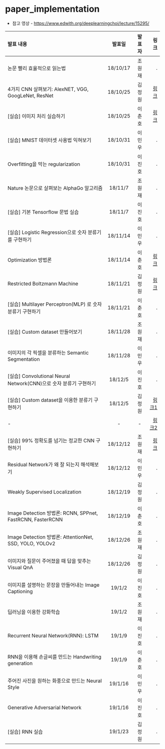 # paper_implementation 

* 참고 영상 - https://www.edwith.org/deeplearningchoi/lecture/15295/


|발표 내용 | 발표일 | 발표자 | 링크 |
| :--- | :----: | :----: | ---: | 
|논문 빨리 효율적으로 읽는법|18/10/17| 조원재 |.|
|4가지 CNN 살펴보기: AlexNET, VGG, GoogLeNet, ResNet |	18/10/25|김정원|[링크](https://github.com/reply-ai/paper_implementation/blob/master/20181025_AlexNet%2C%20VGG%2C%20GoogLeNet%2C%20ResNet.pptx)|
|[실습] 이미지 처리 실습하기 |18/10/25|이춘호|[링크](https://github.com/reply-ai/paper_implementation/blob/master/181024_Image_Processing_chlee.ipynb)|
|[실습] MNIST 데이터셋 사용법 익혀보기|18/10/31|이민우|.|
|Overfitting을 막는 regularization|18/10/31|이진호|.|
|Nature 논문으로 살펴보는 AlphaGo 알고리즘|18/11/7|조원재|.|
|[실습] 기본 Tensorflow 문법 실습|18/11/7|이진호|.|
|[실습] Logistic Regression으로 숫자 분류기를 구현하기|18/11/14|이민우|.|
|Optimization 방법론 |18/11/14|이춘호|[링크](https://github.com/reply-ai/paper_implementation/blob/master/181114_reply-ai_s4_Optimization_chlee.md)|
|Restricted Boltzmann Machine |18/11/21|김정원|[링크](https://github.com/reply-ai/paper_implementation/blob/master/20181121_Restricted%20Boltzmann%20Machine.pptx)|
|[실습] Multilayer Perceptron(MLP) 로 숫자 분류기 구현하기|18/11/21|이춘호|.|
|[실습] Custom dataset 만들어보기|18/11/28|조원재|.|
|이미지의 각 픽셀을 분류하는 Semantic Segmentation|18/11/28|이민우|.|
|[실습] Convolutional Neural Network(CNN)으로 숫자 분류기 구현하기|18/12/5|이진호|.|
|[실습] Custom dataset을 이용한 분류기 구현하기|18/12/5|김정원|[링크1](https://github.com/reply-ai/paper_implementation/blob/master/20181205_Custom%20dataset%20%E1%84%89%E1%85%A2%E1%86%BC%E1%84%89%E1%85%A5%E1%86%BC.ipynb)|
| - | - | - |[링크2](https://github.com/reply-ai/paper_implementation/blob/master/20181205_Custom%20dataset%20%E1%84%89%E1%85%A2%E1%86%BC%E1%84%89%E1%85%A5%E1%86%BC.ipynb)|
|[실습] 99% 정확도를 넘기는 정교한 CNN 구현하기 |18/12/12|조원재|[링크](https://github.com/reply-ai/paper_implementation/blob/master/181212-Hiragana-CNN-KERAS.ipynb)|
|Residual Network가 왜 잘 되는지 해석해보기|18/12/12|이민우|.|
|Weakly Supervised Localization|18/12/19|김정원|.|
|Image Detection 방법론: RCNN, SPPnet, FastRCNN, FasterRCNN|18/12/19|이춘호|.|
|Image Detection 방법론: AttentionNet, SSD, YOLO, YOLOv2|18/12/26|조원재|.|
|이미지와 질문이 주어졌을 때 답을 맞추는 Visual QnA|18/12/26|김정원|.|
|이미지를 설명하는 문장을 만들어내는 Image Captioning|19/1/2|이진호|.|
|딥러닝을 이용한 강화학습|19/1/2|조원재|.|
|Recurrent Neural Network(RNN): LSTM|19/1/9|이진호|.|
|RNN을 이용해 손글씨를 만드는 Handwriting generation|19/1/9|이춘호|.|
|주어진 사진을 원하는 화풍으로 만드는 Neural Style|19/1/16|이민우|.|
|Generative Adversarial Network|19/1/16|이진호|.|
|[실습] RNN 실습|19/1/23|김정원|.|
